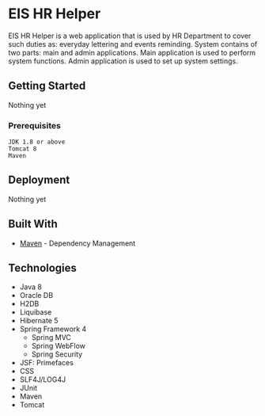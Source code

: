 # EIS HR Helper

EIS HR Helper is a web application that is used by HR Department to cover such duties as: everyday lettering and events reminding.
System contains of two parts: main and admin applications. Main application is used to perform system functions. Admin application is used to set up system settings.


## Getting Started

Nothing yet

### Prerequisites

```
JDK 1.8 or above
Tomcat 8
Maven 
```
## Deployment

Nothing yet

## Built With

* [Maven](https://maven.apache.org/) - Dependency Management

## Technologies

* Java 8
* Oracle DB
* H2DB
* Liquibase
* Hibernate 5
* Spring Framework 4
    - Spring MVC
    - Spring WebFlow
    - Spring Security
* JSF: Primefaces
* CSS
* SLF4J/LOG4J
* JUnit
* Maven
* Tomcat


